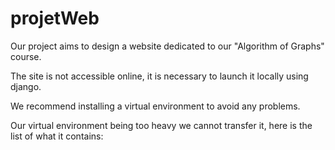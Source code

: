 # projetWeb

Our project aims to design a website dedicated to our "Algorithm of Graphs" course.

The site is not accessible online, it is necessary to launch it locally using django.

We recommend installing a virtual environment to avoid any problems.

Our virtual environment being too heavy we cannot transfer it, here is the list of what it contains:

